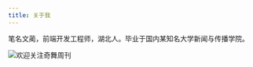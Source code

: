 ```yaml
---
title: 关于我
---
```


笔名文蔺，前端开发工程师，湖北人。毕业于国内某知名大学新闻与传播学院。

![欢迎关注奇舞周刊](https://p1.ssl.qhimg.com/t01e88440b10da41210.png)
